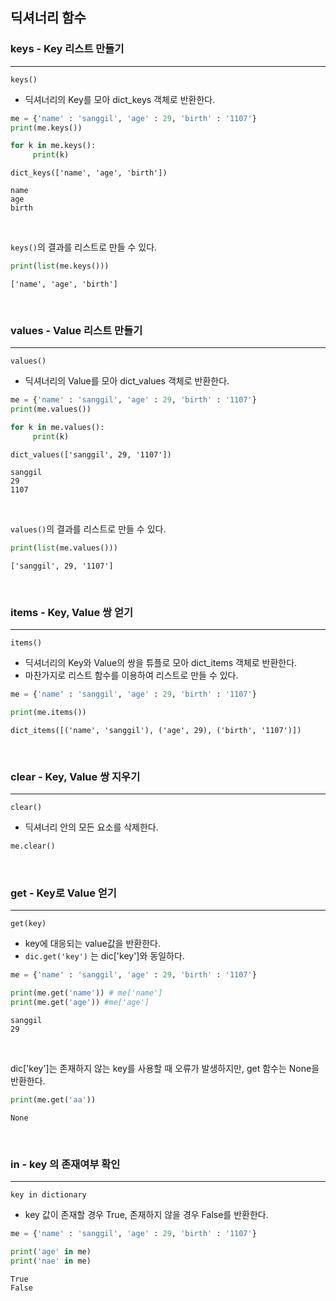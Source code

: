 

## 딕셔너리 함수


### keys - Key 리스트 만들기
---

`keys()`
- 딕셔너리의 Key를 모아 dict_keys 객체로 반환한다.
  
```python
me = {'name' : 'sanggil', 'age' : 29, 'birth' : '1107'}
print(me.keys())

for k in me.keys():
     print(k)
```

```text
dict_keys(['name', 'age', 'birth'])

name
age
birth
```

<br>

`keys()`의 결과를 리스트로 만들 수 있다.

```python
print(list(me.keys()))
```

```text
['name', 'age', 'birth']
```

<br>

### values - Value 리스트 만들기
---

`values()`
- 딕셔너리의 Value를 모아 dict_values 객체로 반환한다.
  
```python
me = {'name' : 'sanggil', 'age' : 29, 'birth' : '1107'}
print(me.values())

for k in me.values():
     print(k)
```

```text
dict_values(['sanggil', 29, '1107'])

sanggil
29
1107
```

<br>

`values()`의 결과를 리스트로 만들 수 있다.

```python
print(list(me.values()))
```

```text
['sanggil', 29, '1107']
```

<br>

### items - Key, Value 쌍 얻기
---

`items()`
- 딕셔너리의 Key와 Value의 쌍을 튜플로 모아 dict_items 객체로 반환한다.
- 마찬가지로 리스트 함수를 이용하여 리스트로 만들 수 있다.
  
```python
me = {'name' : 'sanggil', 'age' : 29, 'birth' : '1107'}

print(me.items())
```

```text
dict_items([('name', 'sanggil'), ('age', 29), ('birth', '1107')])
```

<br>

### clear - Key, Value 쌍 지우기
---

`clear()`
- 딕셔너리 안의 모든 요소를 삭제한다.
  
```python
me.clear()
```

<br>

### get - Key로 Value 얻기
---

`get(key)`
- key에 대응되는 value값을 반환한다.
- `dic.get('key')` 는 dic['key']와 동일하다.
  
```python
me = {'name' : 'sanggil', 'age' : 29, 'birth' : '1107'}

print(me.get('name')) # me['name']
print(me.get('age')) #me['age']
```

```text
sanggil
29
```

<br>

dic['key']는 존재하지 않는 key를 사용할 때 오류가 발생하지만, get 함수는 None을 반환한다.

```python
print(me.get('aa'))
```

```text
None
```

<br>

### in - key 의 존재여부 확인
---

`key in dictionary`
- key 값이 존재할 경우 True, 존재하지 않을 경우 False를 반환한다.
  
```python
me = {'name' : 'sanggil', 'age' : 29, 'birth' : '1107'}

print('age' in me)
print('nae' in me)
```

```text
True
False
```